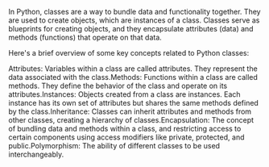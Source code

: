 In Python, classes are a way to bundle data and functionality together. They are used to create objects, which are instances of a class. Classes serve as blueprints for creating objects, and they encapsulate attributes (data) and methods (functions) that operate on that data.

Here's a brief overview of some key concepts related to Python classes:

Attributes: Variables within a class are called attributes. They represent the data associated with the class.Methods: Functions within a class are called methods. They define the behavior of the class and operate on its attributes.Instances: Objects created from a class are instances. Each instance has its own set of attributes but shares the same methods defined by the class.Inheritance: Classes can inherit attributes and methods from other classes, creating a hierarchy of classes.Encapsulation: The concept of bundling data and methods within a class, and restricting access to certain components using access modifiers like private, protected, and public.Polymorphism: The ability of different classes to be used interchangeably.

